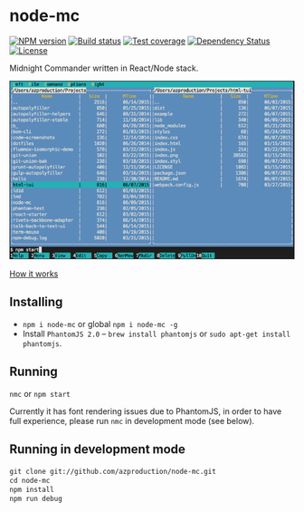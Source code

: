 # node-mc

[![NPM version][npm-image]][npm-url]
[![Build status][travis-image]][travis-url]
[![Test coverage][coveralls-image]][coveralls-url]
[![Dependency Status][david-image]][david-url]
[![License][license-image]][license-url]

Midnight Commander written in React/Node stack.

![](https://raw.githubusercontent.com/azproduction/talk-back-to-text-ui/master/pictures/node-mc.png)

[How it works](https://www.youtube.com/watch?v=ee_U2t-8L48)

## Installing

 - `npm i node-mc` or global `npm i node-mc -g`
 - Install `PhantomJS 2.0` – `brew install phantomjs` or `sudo apt-get install phantomjs`.

## Running

`nmc` or `npm start`

Currently it has font rendering issues due to PhantomJS, in order to have
full experience, please run `nmc` in development mode (see below).

## Running in development mode

```
git clone git://github.com/azproduction/node-mc.git
cd node-mc
npm install
npm run debug
```

[npm-image]: https://img.shields.io/npm/v/node-mc.svg?style=flat-square
[npm-url]: https://npmjs.org/package/node-mc
[github-tag]: http://img.shields.io/github/tag/azproduction/node-mc.svg?style=flat-square
[github-url]: https://github.com/azproduction/node-mc/tags
[travis-image]: https://img.shields.io/travis/azproduction/node-mc.svg?style=flat-square
[travis-url]: https://travis-ci.org/azproduction/node-mc
[coveralls-image]: https://img.shields.io/coveralls/azproduction/node-mc.svg?style=flat-square
[coveralls-url]: https://coveralls.io/r/azproduction/node-mc
[david-image]: http://img.shields.io/david/azproduction/node-mc.svg?style=flat-square
[david-url]: https://david-dm.org/azproduction/node-mc
[license-image]: http://img.shields.io/npm/l/node-mc.svg?style=flat-square
[license-url]: LICENSE
